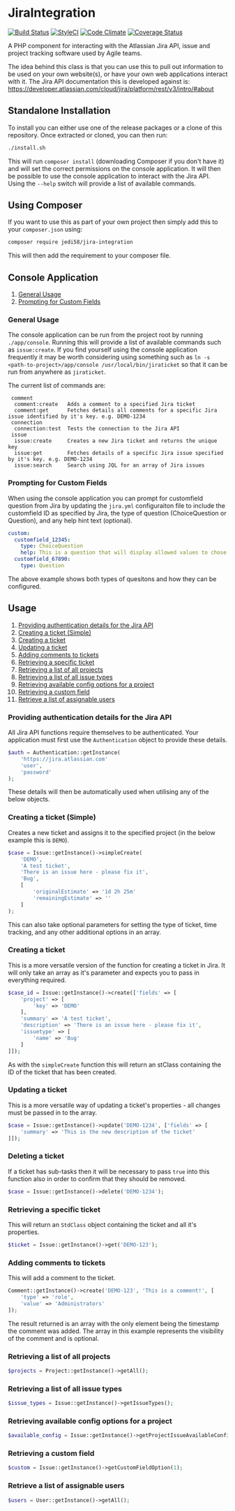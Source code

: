 # JiraIntegration

[![Build Status](https://travis-ci.org/jedi58/jira-integration.svg?branch=master)](https://travis-ci.org/jedi58/jira-integration)
[![StyleCI](https://styleci.io/repos/50450886/shield)](https://styleci.io/repos/50450886)
[![Code Climate](https://codeclimate.com/github/jedi58/JiraIntegration/badges/gpa.svg)](https://codeclimate.com/github/jedi58/JiraIntegration)
[![Coverage Status](https://coveralls.io/repos/github/jedi58/jira-integration/badge.svg?branch=master)](https://coveralls.io/github/jedi58/jira-integration?branch=master)

A PHP component for interacting with the Atlassian Jira API, issue and project tracking software used by Agile teams.

The idea behind this class is that you can use this to pull out information to be used on your own website(s), or have your own web applications interact with it. The Jira API documentation this is developed against is: https://developer.atlassian.com/cloud/jira/platform/rest/v3/intro/#about

## Standalone Installation
To install you can either use one of the release packages or a clone of this repository. Once extracted or cloned, you can then run:

```bash
./install.sh
```

This will run `composer install` (downloading Composer if you don't have it) and will set the correct permissions on the console application. It will then be possible to use the console application to interact with the Jira API. Using the `--help` switch will provide a list of available commands.


## Using Composer
If you want to use this as part of your own project then simply add this to your `composer.json` using:

```bash
composer require jedi58/jira-integration
```

This will then add the requirement to your composer file.

## Console Application
1. [General Usage](#consoleUsage)
2. [Prompting for Custom Fields](#customFields)


<a name="consoleUsage"></a>
### General Usage
The console application can be run from the project root by running `./app/console`. Running this will provide a list of available commands such as `issue:create`. If you find yourself using the console application frequently it may be worth considering using something such as `ln -s <path-to-project>/app/console /usr/local/bin/jiraticket` so that it can be run from anywhere as `jiraticket`.

The current list of commands are:
```
 comment
  comment:create   Adds a comment to a specified Jira ticket
  comment:get      Fetches details all comments for a specific Jira issue identified by it's key. e.g. DEMO-1234
 connection
  connection:test  Tests the connection to the Jira API
 issue
  issue:create     Creates a new Jira ticket and returns the unique key
  issue:get        Fetches details of a specific Jira issue specified by it's key. e.g. DEMO-1234
  issue:search     Search using JQL for an array of Jira issues
```

<a name="customFields"></a>
### Prompting for Custom Fields
When using the console application you can prompt for customfield question from Jira by updating the `jira.yml` configuraiton file to include the customfield ID as specified by Jira, the type of question (ChoiceQuestion or Question), and any help hint text (optional).
```yaml
custom:
  customfield_12345:
    type: ChoiceQuestion
    help: This is a question that will display allowed values to chose from
  customfield_67890:
    type: Question
```

The above example shows both types of quesitons and how they can be configured.


## Usage

1. [Providing authentication details for the Jira API](#authentication)
2. [Creating a ticket (Simple)](#createSimple)
3. [Creating a ticket](#create)
4. [Updating a ticket](#update)
5. [Adding comments to tickets](#addComment)
6. [Retrieving a specific ticket](#getTicket)
7. [Retrieving a list of all projects](#getAllProjects)
8. [Retrieving a list of all issue types](#getAllIssueTypes)
9. [Retrieving available config options for a project](#getProjectIssueAvailableConfig)
10. [Retrieving a custom field](#getCustomFieldOption)
11. [Retrieve a list of assignable users](#getAssignableUsers)


<a name="authentication"></a>
### Providing authentication details for the Jira API
All Jira API functions require themselves to be authenticated. Your application must first use the `Authentication` object to provide these details.
```php
$auth = Authentication::getInstance(
    'https://jira.atlassian.com'
    'user',
    'password'
);
```
These details will then be automatically used when utilising any of the below objects.


<a name="createSimple"></a>
### Creating a ticket (Simple)
Creates a new ticket and assigns it to the specified project (in the below example this is `DEMO`).
```php
$case = Issue::getInstance()->simpleCreate(
    'DEMO',
    'A test ticket',
    'There is an issue here - please fix it',
    'Bug',
    [
        'originalEstimate' => '1d 2h 25m'
        'remainingEstimate' => ''
    ]
);
```

This can also take optional parameters for setting the type of ticket, time tracking, and any other additional options in an array.


<a name="create"></a>
### Creating a ticket
This is a more versatile version of the function for creating a ticket in Jira. It will only take an array as it's parameter and expects you to pass in everything required.
```php
$case_id = Issue::getInstance()->create(['fields' => [
    'project' => [
        'key' => 'DEMO'
    ],
    'summary' => 'A test ticket',
    'description' => 'There is an issue here - please fix it',
    'issuetype' => [
        'name' => 'Bug'
    ]
]]);
```

As with the `simpleCreate` function this will return an stClass containing the ID of the ticket that has been created.


<a name="update"></a>
### Updating a ticket
This is a more versatile way of updating a ticket's properties - all changes must be passed in to the array.
```php
$case = Issue::getInstance()->update('DEMO-1234', ['fields' => [
    'summary' => 'This is the new description of the ticket'
]]);
```


<a name="deleteTicket"></a>
### Deleting a ticket
If a ticket has sub-tasks then it will be necessary to pass `true` into this function also in order to confirm that they should be removed.
```php
$case = Issue::getInstance()->delete('DEMO-1234');
```


<a name="getTicket"></a>
### Retrieving a specific ticket
This will return an `StdClass` object containing the ticket and all it's properties.
```php
$ticket = Issue::getInstance()->get('DEMO-123');
```


<a name="addComment"></a>
### Adding comments to tickets
This will add a comment to the ticket.
```php
Comment::getInstance()->create('DEMO-123', 'This is a comment!', [
    'type' => 'role',
    'value' => 'Administrators'
]);
```

The result returned is an array with the only element being the timestamp the comment was added. The array in this example represents the visibility of the comment and is optional.


<a name="getAllProjects"></a>
### Retrieving a list of all projects
```php
$projects = Project::getInstance()->getAll();
```


<a name="getAllIssueTypes"></a>
### Retrieving a list of all issue types
```php
$issue_types = Issue::getInstance()->getIssueTypes();
```


<a name="getProjectIssueAvailableConfig"></a>
### Retrieving available config options for a project
```php
$available_config = Issue::getInstance()->getProjectIssueAvailableConfig('SUP');
```


<a name="getCustomFieldOption"></a>
### Retrieving a custom field
```php
$custom = Issue::getInstance()->getCustomFieldOption(1);
```


<a name="getAssignableUsers"></a>
### Retrieve a list of assignable users
```php
$users = User::getInstance()->getAll();
```
